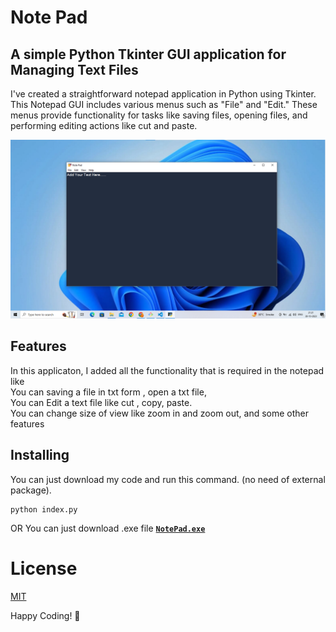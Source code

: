 
# Note Pad
##  A simple Python Tkinter GUI application for Managing Text Files
I've created a straightforward notepad application in Python using Tkinter. This Notepad GUI includes various menus such as "File" and "Edit." These menus provide functionality for tasks like saving files, opening files, and performing editing actions like cut and paste.


![Python NotePad](./bgImage.png)
## Features
In this applicaton, I added all the functionality that is required in the notepad like<br> 
You can saving a file in txt form , open a txt file, <br>
You can Edit a text file like  cut , copy, paste. <br>
You can change size of view like  zoom in and zoom out,
and some other features

## Installing
You can just download my code and run this command. (no need of external package).
```shell
python index.py
```
OR You can just download .exe file
[**`NotePad.exe`**](https://github.com/rajvinder21/Python-Note-Pad/blob/main/Note_Pad.exe)

# License
<a href="https://choosealicense.com/licenses/mit/">MIT<a>

Happy Coding! 🚀
